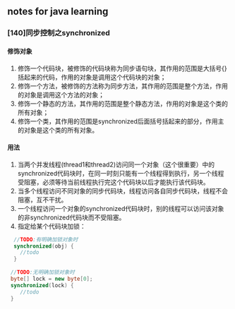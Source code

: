 ## notes for java learning
### [140]同步控制之synchronized
#### 修饰对象
1. 修饰一个代码块，被修饰的代码块称为同步语句块，其作用的范围是大括号{}括起来的代码，作用的对象是调用这个代码块的对象；
2. 修饰一个方法，被修饰的方法称为同步方法，其作用的范围是整个方法，作用的对象是调用这个方法的对象；
3. 修饰一个静态的方法，其作用的范围是整个静态方法，作用的对象是这个类的所有对象；
4. 修饰一个类，其作用的范围是synchronized后面括号括起来的部分，作用主的对象是这个类的所有对象。
#### 用法
1. 当两个并发线程(thread1和thread2)访问同一个对象（这个很重要）中的synchronized代码块时，在同一时刻只能有一个线程得到执行，另一个线程受阻塞，必须等待当前线程执行完这个代码块以后才能执行该代码块。
2. 当多个线程访问不同对象的同步代码块，线程访问各自同步代码块，线程不会阻塞，互不干扰。
3. 一个线程访问一个对象的synchronized代码块时，别的线程可以访问该对象的非synchronized代码块而不受阻塞。
4. 指定给某个代码块加锁：
```java
  //TODO:有明确加锁对象时
  synchronized(obj) {
    //todo
  }
  
 //TODO:无明确加锁对象时
 byte[] lock = new byte[0];
 synchronized(lock) {
    //todo
 }
 ```

